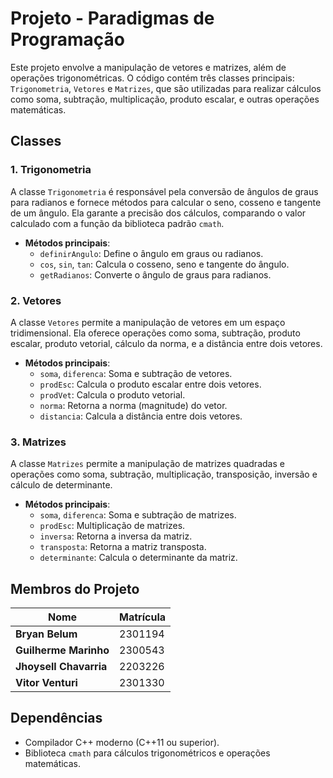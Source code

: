 # Projeto - Paradigmas de Programação

Este projeto envolve a manipulação de vetores e matrizes, além de operações trigonométricas. O código contém três classes principais: `Trigonometria`, `Vetores` e `Matrizes`, que são utilizadas para realizar cálculos como soma, subtração, multiplicação, produto escalar, e outras operações matemáticas.

## **Classes**

### 1. **Trigonometria**
   A classe `Trigonometria` é responsável pela conversão de ângulos de graus para radianos e fornece métodos para calcular o seno, cosseno e tangente de um ângulo. Ela garante a precisão dos cálculos, comparando o valor calculado com a função da biblioteca padrão `cmath`.

   - **Métodos principais**:
     - `definirAngulo`: Define o ângulo em graus ou radianos.
     - `cos`, `sin`, `tan`: Calcula o cosseno, seno e tangente do ângulo.
     - `getRadianos`: Converte o ângulo de graus para radianos.

### 2. **Vetores**
   A classe `Vetores` permite a manipulação de vetores em um espaço tridimensional. Ela oferece operações como soma, subtração, produto escalar, produto vetorial, cálculo da norma, e a distância entre dois vetores.

   - **Métodos principais**:
     - `soma`, `diferenca`: Soma e subtração de vetores.
     - `prodEsc`: Calcula o produto escalar entre dois vetores.
     - `prodVet`: Calcula o produto vetorial.
     - `norma`: Retorna a norma (magnitude) do vetor.
     - `distancia`: Calcula a distância entre dois vetores.

### 3. **Matrizes**
   A classe `Matrizes` permite a manipulação de matrizes quadradas e operações como soma, subtração, multiplicação, transposição, inversão e cálculo de determinante.

   - **Métodos principais**:
     - `soma`, `diferenca`: Soma e subtração de matrizes.
     - `prodEsc`: Multiplicação de matrizes.
     - `inversa`: Retorna a inversa da matriz.
     - `transposta`: Retorna a matriz transposta.
     - `determinante`: Calcula o determinante da matriz.

## **Membros do Projeto**

| Nome                   | Matrícula  |
|------------------------|------------|
| **Bryan Belum**         | 2301194    |
| **Guilherme Marinho**   | 2300543    |
| **Jhoysell Chavarria**  | 2203226    |
| **Vitor Venturi**       | 2301330    |

## **Dependências**

- Compilador C++ moderno (C++11 ou superior).
- Biblioteca `cmath` para cálculos trigonométricos e operações matemáticas.
